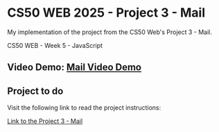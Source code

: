 # CS50 WEB 2025 - Project 3 - Mail

My implementation of the project from the CS50 Web's  Project 3 - Mail.

CS50 WEB - Week 5 - JavaScript

## Video Demo: [Mail Video Demo](https://youtu.be/qeCQJXETSG8)

## Project to do

Visit the following link to read the project instructions:

[Link to the Project 3 - Mail](https://cs50.harvard.edu/web/projects/3/mail)
